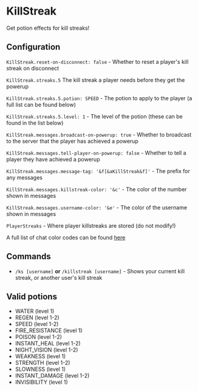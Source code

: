 KillStreak
==========
Get potion effects for kill streaks!

Configuration
-------------
`KillStreak.reset-on-disconnect: false` - Whether to reset a player's kill streak on disconnect

`KillStreak.streaks.5` The kill streak a player needs before they get the powerup

`KillStreak.streaks.5.potion: SPEED` - The potion to apply to the player (a full list can be found below)

`KillStreak.streaks.5.level: 1` - The level of the potion (these can be found in the list below)

`KillStreak.messages.broadcast-on-powerup: true` - Whether to broadcast to the server that the player has achieved a powerup

`KillStreak.messages.tell-player-on-powerup: false` - Whether to tell a player they have achieved a powerup

`KillStreak.messages.message-tag: '&f[&aKillStreak&f]'` - The prefix for any messages

`KillStreak.messages.killstreak-color: '&c'` - The color of the number shown in messages 

`KillStreak.messages.username-color: '&e'` - The color of the username shown in messages

`PlayerStreaks` - Where player killstreaks are stored (do not modify!)

A full list of chat color codes can be found [here](http://wiki.ess3.net/mc/)

Commands
--------
 - `/ks [username]` **or** `/killstreak [username]` - Shows your current kill streak, or another user's kill streak

Valid potions
-------------
 - WATER (level 1)
 - REGEN (level 1-2)
 - SPEED (level 1-2)
 - FIRE_RESISTANCE (level 1)
 - POISON (level 1-2)
 - INSTANT_HEAL (level 1-2)
 - NIGHT_VISION (level 1-2)
 - WEAKNESS (level 1)
 - STRENGTH (level 1-2)
 - SLOWNESS (level 1)
 - INSTANT_DAMAGE (level 1-2)
 - INVISIBILITY (level 1)